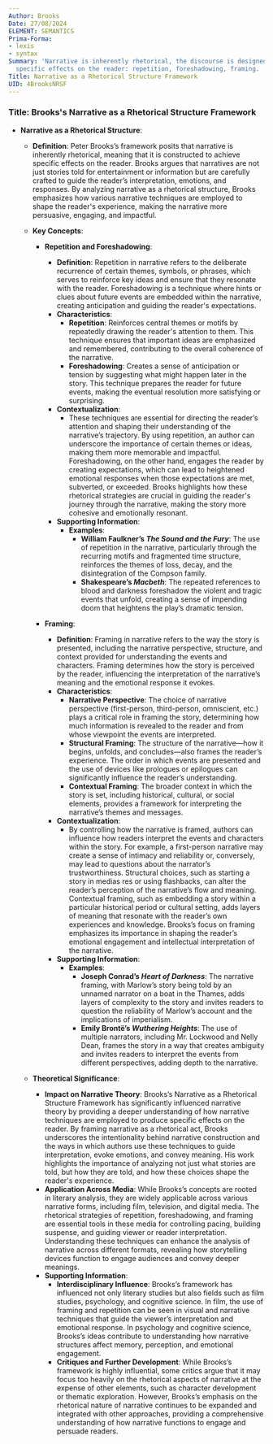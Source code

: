 ```yaml
---
Author: Brooks
Date: 27/08/2024
ELEMENT: SEMANTICS
Prima-Forma:
- lexis
- syntax
Summary: 'Narrative is inherently rhetorical, the discourse is designed to produce
  specific effects on the reader: repetition, foreshadowing, framing. '
Title: Narrative as a Rhetorical Structure Framework
UID: 4BrooksNRSF
---
```

### Title: **Brooks's Narrative as a Rhetorical Structure Framework**

- **Narrative as a Rhetorical Structure**:
  - **Definition**: Peter Brooks’s framework posits that narrative is inherently rhetorical, meaning that it is constructed to achieve specific effects on the reader. Brooks argues that narratives are not just stories told for entertainment or information but are carefully crafted to guide the reader’s interpretation, emotions, and responses. By analyzing narrative as a rhetorical structure, Brooks emphasizes how various narrative techniques are employed to shape the reader's experience, making the narrative more persuasive, engaging, and impactful.

  - **Key Concepts**:

    - **Repetition and Foreshadowing**:
      - **Definition**: Repetition in narrative refers to the deliberate recurrence of certain themes, symbols, or phrases, which serves to reinforce key ideas and ensure that they resonate with the reader. Foreshadowing is a technique where hints or clues about future events are embedded within the narrative, creating anticipation and guiding the reader's expectations.
      - **Characteristics**:
        - **Repetition**: Reinforces central themes or motifs by repeatedly drawing the reader's attention to them. This technique ensures that important ideas are emphasized and remembered, contributing to the overall coherence of the narrative.
        - **Foreshadowing**: Creates a sense of anticipation or tension by suggesting what might happen later in the story. This technique prepares the reader for future events, making the eventual resolution more satisfying or surprising.
      - **Contextualization**:
        - These techniques are essential for directing the reader’s attention and shaping their understanding of the narrative’s trajectory. By using repetition, an author can underscore the importance of certain themes or ideas, making them more memorable and impactful. Foreshadowing, on the other hand, engages the reader by creating expectations, which can lead to heightened emotional responses when those expectations are met, subverted, or exceeded. Brooks highlights how these rhetorical strategies are crucial in guiding the reader's journey through the narrative, making the story more cohesive and emotionally resonant.
      - **Supporting Information**:
        - **Examples**:
          - **William Faulkner’s *The Sound and the Fury***: The use of repetition in the narrative, particularly through the recurring motifs and fragmented time structure, reinforces the themes of loss, decay, and the disintegration of the Compson family.
          - **Shakespeare’s *Macbeth***: The repeated references to blood and darkness foreshadow the violent and tragic events that unfold, creating a sense of impending doom that heightens the play’s dramatic tension.

    - **Framing**:
      - **Definition**: Framing in narrative refers to the way the story is presented, including the narrative perspective, structure, and context provided for understanding the events and characters. Framing determines how the story is perceived by the reader, influencing the interpretation of the narrative’s meaning and the emotional response it evokes.
      - **Characteristics**:
        - **Narrative Perspective**: The choice of narrative perspective (first-person, third-person, omniscient, etc.) plays a critical role in framing the story, determining how much information is revealed to the reader and from whose viewpoint the events are interpreted.
        - **Structural Framing**: The structure of the narrative—how it begins, unfolds, and concludes—also frames the reader’s experience. The order in which events are presented and the use of devices like prologues or epilogues can significantly influence the reader’s understanding.
        - **Contextual Framing**: The broader context in which the story is set, including historical, cultural, or social elements, provides a framework for interpreting the narrative’s themes and messages.
      - **Contextualization**:
        - By controlling how the narrative is framed, authors can influence how readers interpret the events and characters within the story. For example, a first-person narrative may create a sense of intimacy and reliability or, conversely, may lead to questions about the narrator’s trustworthiness. Structural choices, such as starting a story in medias res or using flashbacks, can alter the reader’s perception of the narrative’s flow and meaning. Contextual framing, such as embedding a story within a particular historical period or cultural setting, adds layers of meaning that resonate with the reader’s own experiences and knowledge. Brooks’s focus on framing emphasizes its importance in shaping the reader’s emotional engagement and intellectual interpretation of the narrative.
      - **Supporting Information**:
        - **Examples**:
          - **Joseph Conrad’s *Heart of Darkness***: The narrative framing, with Marlow’s story being told by an unnamed narrator on a boat in the Thames, adds layers of complexity to the story and invites readers to question the reliability of Marlow’s account and the implications of imperialism.
          - **Emily Brontë’s *Wuthering Heights***: The use of multiple narrators, including Mr. Lockwood and Nelly Dean, frames the story in a way that creates ambiguity and invites readers to interpret the events from different perspectives, adding depth to the narrative.

  - **Theoretical Significance**:
    - **Impact on Narrative Theory**: Brooks’s Narrative as a Rhetorical Structure Framework has significantly influenced narrative theory by providing a deeper understanding of how narrative techniques are employed to produce specific effects on the reader. By framing narrative as a rhetorical act, Brooks underscores the intentionality behind narrative construction and the ways in which authors use these techniques to guide interpretation, evoke emotions, and convey meaning. His work highlights the importance of analyzing not just what stories are told, but how they are told, and how these choices shape the reader's experience.
    - **Application Across Media**: While Brooks’s concepts are rooted in literary analysis, they are widely applicable across various narrative forms, including film, television, and digital media. The rhetorical strategies of repetition, foreshadowing, and framing are essential tools in these media for controlling pacing, building suspense, and guiding viewer or reader interpretation. Understanding these techniques can enhance the analysis of narrative across different formats, revealing how storytelling devices function to engage audiences and convey deeper meanings.
    - **Supporting Information**:
      - **Interdisciplinary Influence**: Brooks’s framework has influenced not only literary studies but also fields such as film studies, psychology, and cognitive science. In film, the use of framing and repetition can be seen in visual and narrative techniques that guide the viewer’s interpretation and emotional response. In psychology and cognitive science, Brooks’s ideas contribute to understanding how narrative structures affect memory, perception, and emotional engagement.
      - **Critiques and Further Development**: While Brooks’s framework is highly influential, some critics argue that it may focus too heavily on the rhetorical aspects of narrative at the expense of other elements, such as character development or thematic exploration. However, Brooks’s emphasis on the rhetorical nature of narrative continues to be expanded and integrated with other approaches, providing a comprehensive understanding of how narrative functions to engage and persuade readers.
